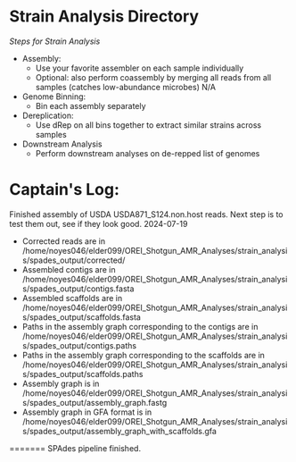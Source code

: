 # Strain Analysis Directory

*Steps for Strain Analysis*
- Assembly:
  - Use your favorite assembler on each sample individually
  - Optional: also perform coassembly by merging all reads from all samples (catches low-abundance microbes) N/A
- Genome Binning:
  - Bin each assembly separately
- Dereplication:
  - Use dRep on all bins together to extract similar strains across samples
- Downstream Analysis
  - Perform downstream analyses on de-repped list of genomes


# Captain's Log:


Finished assembly of USDA USDA871_S124.non.host reads. Next step is to test them out, see if they look good. 2024-07-19
 
 * Corrected reads are in /home/noyes046/elder099/OREI_Shotgun_AMR_Analyses/strain_analysis/spades_output/corrected/
 * Assembled contigs are in /home/noyes046/elder099/OREI_Shotgun_AMR_Analyses/strain_analysis/spades_output/contigs.fasta
 * Assembled scaffolds are in /home/noyes046/elder099/OREI_Shotgun_AMR_Analyses/strain_analysis/spades_output/scaffolds.fasta
 * Paths in the assembly graph corresponding to the contigs are in /home/noyes046/elder099/OREI_Shotgun_AMR_Analyses/strain_analysis/spades_output/contigs.paths
 * Paths in the assembly graph corresponding to the scaffolds are in /home/noyes046/elder099/OREI_Shotgun_AMR_Analyses/strain_analysis/spades_output/scaffolds.paths
 * Assembly graph is in /home/noyes046/elder099/OREI_Shotgun_AMR_Analyses/strain_analysis/spades_output/assembly_graph.fastg
 * Assembly graph in GFA format is in /home/noyes046/elder099/OREI_Shotgun_AMR_Analyses/strain_analysis/spades_output/assembly_graph_with_scaffolds.gfa

======= SPAdes pipeline finished.
